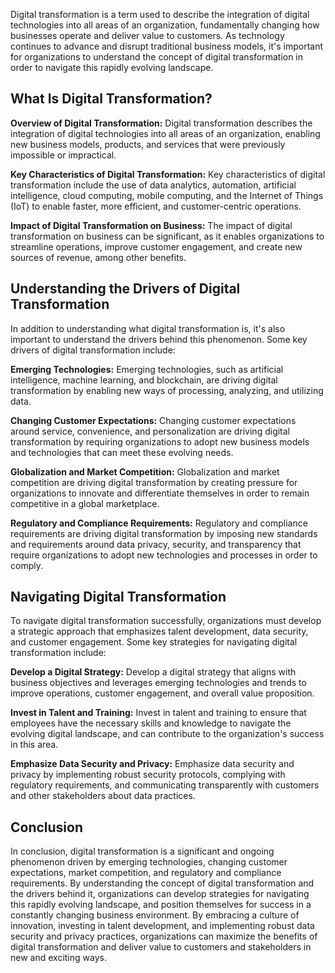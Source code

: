 
Digital transformation is a term used to describe the integration of digital technologies into all areas of an organization, fundamentally changing how businesses operate and deliver value to customers. As technology continues to advance and disrupt traditional business models, it's important for organizations to understand the concept of digital transformation in order to navigate this rapidly evolving landscape.

What Is Digital Transformation?
-------------------------------

**Overview of Digital Transformation:** Digital transformation describes the integration of digital technologies into all areas of an organization, enabling new business models, products, and services that were previously impossible or impractical.

**Key Characteristics of Digital Transformation:** Key characteristics of digital transformation include the use of data analytics, automation, artificial intelligence, cloud computing, mobile computing, and the Internet of Things (IoT) to enable faster, more efficient, and customer-centric operations.

**Impact of Digital Transformation on Business:** The impact of digital transformation on business can be significant, as it enables organizations to streamline operations, improve customer engagement, and create new sources of revenue, among other benefits.

Understanding the Drivers of Digital Transformation
---------------------------------------------------

In addition to understanding what digital transformation is, it's also important to understand the drivers behind this phenomenon. Some key drivers of digital transformation include:

**Emerging Technologies:** Emerging technologies, such as artificial intelligence, machine learning, and blockchain, are driving digital transformation by enabling new ways of processing, analyzing, and utilizing data.

**Changing Customer Expectations:** Changing customer expectations around service, convenience, and personalization are driving digital transformation by requiring organizations to adopt new business models and technologies that can meet these evolving needs.

**Globalization and Market Competition:** Globalization and market competition are driving digital transformation by creating pressure for organizations to innovate and differentiate themselves in order to remain competitive in a global marketplace.

**Regulatory and Compliance Requirements:** Regulatory and compliance requirements are driving digital transformation by imposing new standards and requirements around data privacy, security, and transparency that require organizations to adopt new technologies and processes in order to comply.

Navigating Digital Transformation
---------------------------------

To navigate digital transformation successfully, organizations must develop a strategic approach that emphasizes talent development, data security, and customer engagement. Some key strategies for navigating digital transformation include:

**Develop a Digital Strategy:** Develop a digital strategy that aligns with business objectives and leverages emerging technologies and trends to improve operations, customer engagement, and overall value proposition.

**Invest in Talent and Training:** Invest in talent and training to ensure that employees have the necessary skills and knowledge to navigate the evolving digital landscape, and can contribute to the organization's success in this area.

**Emphasize Data Security and Privacy:** Emphasize data security and privacy by implementing robust security protocols, complying with regulatory requirements, and communicating transparently with customers and other stakeholders about data practices.

Conclusion
----------

In conclusion, digital transformation is a significant and ongoing phenomenon driven by emerging technologies, changing customer expectations, market competition, and regulatory and compliance requirements. By understanding the concept of digital transformation and the drivers behind it, organizations can develop strategies for navigating this rapidly evolving landscape, and position themselves for success in a constantly changing business environment. By embracing a culture of innovation, investing in talent development, and implementing robust data security and privacy practices, organizations can maximize the benefits of digital transformation and deliver value to customers and stakeholders in new and exciting ways.
